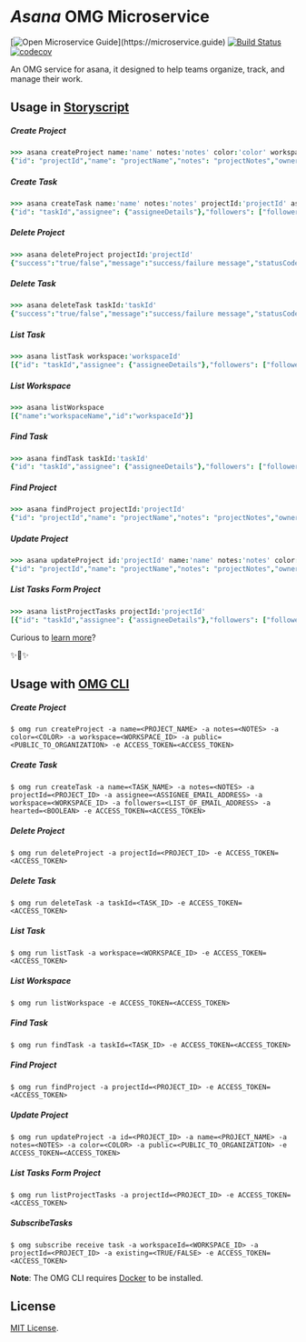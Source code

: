 # _Asana_ OMG Microservice

[![Open Microservice Guide](https://img.shields.io/badge/OMG%20Enabled-👍-green.svg?)](https://microservice.guide)
[![Build Status](https://travis-ci.com/heaptracetechnology/microservice-asana.svg?branch=master)](https://travis-ci.com/heaptracetechnology/microservice-asana)
[![codecov](https://codecov.io/gh/heaptracetechnology/microservice-asana/branch/master/graph/badge.svg)](https://codecov.io/gh/heaptracetechnology/microservice-asana)


An OMG service for asana, it designed to help teams organize, track, and manage their work.

## Usage in [Storyscript](https://storyscript.io/)

##### Create Project
```coffee
>>> asana createProject name:'name' notes:'notes' color:'color' workspace:'workspaceId' public:'true/false'
{"id": "projectId","name": "projectName","notes": "projectNotes","owner": {"ownerDetails"},"workspace": {"workspaceDetails"},"members": ["membersList"],"followers": ["followersList"]}
```
##### Create Task
```coffee
>>> asana createTask name:'name' notes:'notes' projectId:'projectId' assignee:'assignee' workspace: 'workspaceId' followers: '[abc@example.com,xyz@example.com]' hearted: 'true/false'
{"id": "taskId","assignee": {"assigneeDetails"},"followers": ["followersList"],"hearted": "true/false","name": "taskName","notes": "taskNotes","projects": ["projectDetails"],"workspace": {"workspaceDetails"}}
```
##### Delete Project
```coffee
>>> asana deleteProject projectId:'projectId'
{"success":"true/false","message":"success/failure message","statusCode":"HTTPstatusCode"}
```
##### Delete Task
```coffee
>>> asana deleteTask taskId:'taskId'
{"success":"true/false","message":"success/failure message","statusCode":"HTTPstatusCode"}
```
##### List Task
```coffee
>>> asana listTask workspace:'workspaceId'
[{"id": "taskId","assignee": {"assigneeDetails"},"followers": ["followersList"],"hearted": "true/false","name": "taskName","notes": "taskNotes","projects": ["projectDetails"],"workspace": {"workspaceDetails"}}]
```
##### List Workspace
```coffee
>>> asana listWorkspace
[{"name":"workspaceName","id":"workspaceId"}]
```
##### Find Task
```coffee
>>> asana findTask taskId:'taskId'
{"id": "taskId","assignee": {"assigneeDetails"},"followers": ["followersList"],"hearted": "true/false","name": "taskName","notes": "taskNotes","projects": ["projectDetails"],"workspace": "workspaceDetails"}}
```
##### Find Project
```coffee
>>> asana findProject projectId:'projectId'
{"id": "projectId","name": "projectName","notes": "projectNotes","owner": {"ownerDetails"},"workspace": {"workspaceDetails"},"members": ["membersList"],"followers": ["followersList"]}
```
##### Update Project
```coffee
>>> asana updateProject id:'projectId' name:'name' notes:'notes' color:'color' public:'true/false'
{"id": "projectId","name": "projectName","notes": "projectNotes","owner": {"ownerDetails"},"workspace": {"workspaceDetails"},"members": ["membersList"],"followers": ["followersList"]}
```
##### List Tasks Form Project
```coffee
>>> asana listProjectTasks projectId:'projectId'
[{"id": "taskId","assignee": {"assigneeDetails"},"followers": ["followersList"],"hearted": "true/false","name": "taskName","notes": "taskNotes","projects": ["projectDetails"],"workspace": {"workspaceDetails"}}]
```
Curious to [learn more](https://docs.storyscript.io/)?

✨🍰✨

## Usage with [OMG CLI](https://www.npmjs.com/package/omg)
##### Create Project
```shell
$ omg run createProject -a name=<PROJECT_NAME> -a notes=<NOTES> -a color=<COLOR> -a workspace=<WORKSPACE_ID> -a public=<PUBLIC_TO_ORGANIZATION> -e ACCESS_TOKEN=<ACCESS_TOKEN>
```
##### Create Task
```shell
$ omg run createTask -a name=<TASK_NAME> -a notes=<NOTES> -a projectId=<PROJECT_ID> -a assignee=<ASSIGNEE_EMAIL_ADDRESS> -a workspace=<WORKSPACE_ID> -a followers=<LIST_OF_EMAIL_ADDRESS> -a hearted=<BOOLEAN> -e ACCESS_TOKEN=<ACCESS_TOKEN>
```
##### Delete Project
```shell
$ omg run deleteProject -a projectId=<PROJECT_ID> -e ACCESS_TOKEN=<ACCESS_TOKEN>
```
##### Delete Task
```shell
$ omg run deleteTask -a taskId=<TASK_ID> -e ACCESS_TOKEN=<ACCESS_TOKEN>
```
##### List Task
```shell
$ omg run listTask -a workspace=<WORKSPACE_ID> -e ACCESS_TOKEN=<ACCESS_TOKEN>
```
##### List Workspace
```shell
$ omg run listWorkspace -e ACCESS_TOKEN=<ACCESS_TOKEN>
```
##### Find Task
```shell
$ omg run findTask -a taskId=<TASK_ID> -e ACCESS_TOKEN=<ACCESS_TOKEN>
```
##### Find Project
```shell
$ omg run findProject -a projectId=<PROJECT_ID> -e ACCESS_TOKEN=<ACCESS_TOKEN>
```
##### Update Project
```shell
$ omg run updateProject -a id=<PROJECT_ID> -a name=<PROJECT_NAME> -a notes=<NOTES> -a color=<COLOR> -a public=<PUBLIC_TO_ORGANIZATION> -e ACCESS_TOKEN=<ACCESS_TOKEN>
```
##### List Tasks Form Project
```shell
$ omg run listProjectTasks -a projectId=<PROJECT_ID> -e ACCESS_TOKEN=<ACCESS_TOKEN>
```
##### SubscribeTasks
```shell
$ omg subscribe receive task -a workspaceId=<WORKSPACE_ID> -a projectId=<PROJECT_ID> -a existing=<TRUE/FALSE> -e ACCESS_TOKEN=<ACCESS_TOKEN>
```

**Note**: The OMG CLI requires [Docker](https://docs.docker.com/install/) to be installed.

## License
[MIT License](https://github.com/heaptracetechnology/microservice-asana/blob/master/LICENSE).
```
